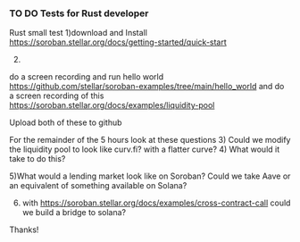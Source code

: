 

### TO DO Tests for Rust developer

Rust small test
1)download and Install 
https://soroban.stellar.org/docs/getting-started/quick-start

2)
do a screen recording and run hello world
https://github.com/stellar/soroban-examples/tree/main/hello_world
and 
do a screen recording of this
https://soroban.stellar.org/docs/examples/liquidity-pool

Upload both of these to github

For the remainder of the 5 hours look at these questions
3) Could we modify the liquidity pool to look like curv.fi? with a flatter curve?
4) What would it take to do this?

5)What would a lending market look like on Soroban? Could we take Aave or an equivalent of something available on Solana?

6) with https://soroban.stellar.org/docs/examples/cross-contract-call could we build a bridge to solana?


Thanks!
